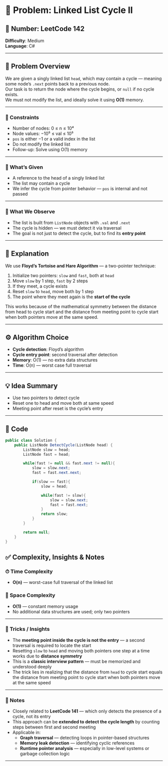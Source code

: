 # 🧩 Problem: Linked List Cycle II  
## 🔢 Number: LeetCode 142  
**Difficulty**: Medium  
**Language**: C#  

---

## 📜 Problem Overview

We are given a singly linked list `head`, which may contain a cycle — meaning some node’s `.next` points back to a previous node.  
Our task is to return the node where the cycle begins, or `null` if no cycle exists.  
We must not modify the list, and ideally solve it using **O(1)** memory.

---

### 🔢 Constraints
- Number of nodes: 0 ≤ n ≤ 10⁴  
- Node values: −10⁵ ≤ val ≤ 10⁵  
- `pos` is either −1 or a valid index in the list  
- Do not modify the linked list  
- Follow-up: Solve using O(1) memory

---

### 🎁 What’s Given
- A reference to the head of a singly linked list  
- The list may contain a cycle  
- We infer the cycle from pointer behavior — `pos` is internal and not passed

---

### 👀 What We Observe
- The list is built from `ListNode` objects with `.val` and `.next`  
- The cycle is hidden — we must detect it via traversal  
- The goal is not just to detect the cycle, but to find its **entry point**

---

## 🧠 Explanation

We use **Floyd’s Tortoise and Hare Algorithm** — a two-pointer technique:

1. Initialize two pointers: `slow` and `fast`, both at `head`  
2. Move `slow` by 1 step, `fast` by 2 steps  
3. If they meet, a cycle exists  
4. Reset `slow` to `head`, move both by 1 step  
5. The point where they meet again is the **start of the cycle**

This works because of the mathematical symmetry between the distance from head to cycle start and the distance from meeting point to cycle start when both pointers move at the same speed.

---

## ⚙️ Algorithm Choice
- **Cycle detection**: Floyd’s algorithm  
- **Cycle entry point**: second traversal after detection  
- **Memory**: O(1) — no extra data structures  
- **Time**: O(n) — worst case full traversal

---

## 💡 Idea Summary
- Use two pointers to detect cycle  
- Reset one to head and move both at same speed  
- Meeting point after reset is the cycle’s entry

---

## 🧾 Code
```csharp
public class Solution {
    public ListNode DetectCycle(ListNode head) {
        ListNode slow = head;
        ListNode fast = head;

        while(fast != null && fast.next != null){
            slow = slow.next;
            fast = fast.next.next;

            if(slow == fast){
                slow = head;

                while(fast != slow){
                    slow = slow.next;
                    fast = fast.next;
                }
                return slow;
            }
        }

        return null;
    }
}

```

## ✅ Complexity, Insights & Notes

### ⏱ Time Complexity
- **O(n)** — worst-case full traversal of the linked list

### 🧠 Space Complexity
- **O(1)** — constant memory usage  
- No additional data structures are used; only two pointers

---

### 🧨 Tricks / Insights
- The **meeting point inside the cycle is not the entry** — a second traversal is required to locate the start  
- Resetting `slow` to `head` and moving both pointers one step at a time works due to **distance symmetry**  
- This is a **classic interview pattern** — must be memorized and understood deeply  
- The trick lies in realizing that the distance from `head` to cycle start equals the distance from meeting point to cycle start when both pointers move at the same speed

---

### 🧠 Notes
- Closely related to **LeetCode 141** — which only detects the presence of a cycle, not its entry  
- This approach can be **extended to detect the cycle length** by counting steps between first and second meeting  
- Applicable in:
  - **Graph traversal** — detecting loops in pointer-based structures  
  - **Memory leak detection** — identifying cyclic references  
  - **Runtime pointer analysis** — especially in low-level systems or garbage collection logic

---
